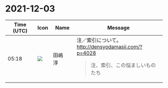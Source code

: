 # 2021-12-03

|Time (UTC)|Icon|Name|Message|
|---|---|---|---|
|05:18|![](https://secure.gravatar.com/avatar/698cc14290c3976fdd9f0a23494b87c1.jpg?s=72&d=https%3A%2F%2Fa.slack-edge.com%2Fdf10d%2Fimg%2Favatars%2Fava_0018-72.png)|田嶋　淳|注／索引について。<br><http://densyodamasii.com/?p=4028><br><blockquote>注、索引、この悩ましいものたち</blockquote>|
